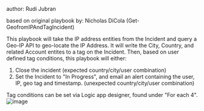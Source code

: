 author: Rudi Jubran

based on original playbook by: Nicholas DiCola (Get-GeofromIPAndTagIncident)

This playbook will take the IP address entities from the Incident and query a Geo-IP API to geo-locate the IP Address. It will write the City, Country, and related Account entites to a tag on the Incident. Then, based on user defined tag conditions, this playbook will either:

1. Close the incident (expected country/city/user combination)
2. Set the Incident to "In Progress", and email an alert containing the user, IP, geo tag and timestamp. (unexpected country/city/user combination)

Tag conditions can be set via Logic app designer, found under "For each 4".
![image](https://user-images.githubusercontent.com/60908383/102939370-2c9c3400-447c-11eb-8dca-ec6afbd51758.png)

